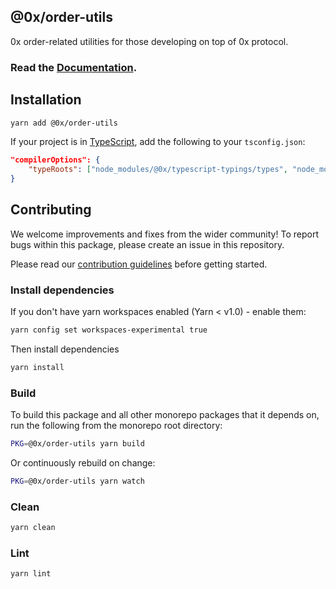 ## @0x/order-utils

0x order-related utilities for those developing on top of 0x protocol.

### Read the [Documentation](https://0xproject.com/docs/tools/order-utils).

## Installation

```bash
yarn add @0x/order-utils
```

If your project is in [TypeScript](https://www.typescriptlang.org/), add the following to your `tsconfig.json`:

```json
"compilerOptions": {
    "typeRoots": ["node_modules/@0x/typescript-typings/types", "node_modules/@types"],
}
```

## Contributing

We welcome improvements and fixes from the wider community! To report bugs within this package, please create an issue in this repository.

Please read our [contribution guidelines](../../CONTRIBUTING.md) before getting started.

### Install dependencies

If you don't have yarn workspaces enabled (Yarn < v1.0) - enable them:

```bash
yarn config set workspaces-experimental true
```

Then install dependencies

```bash
yarn install
```

### Build

To build this package and all other monorepo packages that it depends on, run the following from the monorepo root directory:

```bash
PKG=@0x/order-utils yarn build
```

Or continuously rebuild on change:

```bash
PKG=@0x/order-utils yarn watch
```

### Clean

```bash
yarn clean
```

### Lint

```bash
yarn lint
```
